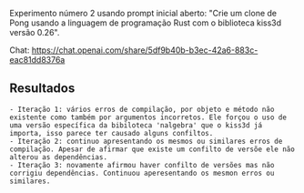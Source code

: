
Experimento número 2 usando prompt inicial aberto: "Crie um clone de Pong usando a linguagem de programação Rust com o biblioteca kiss3d versão 0.26".

Chat: https://chat.openai.com/share/5df9b40b-b3ec-42a6-883c-eac81dd8376a

## Resultados

    - Iteração 1: vários erros de compilação, por objeto e método não existente como também por argumentos incorretos. Ele forçou o uso de uma versão específica da bibiloteca 'nalgebra' que o kiss3d já importa, isso parece ter causado alguns confiltos.
    - Iteração 2: continuo apresentando os mesmos ou similares erros de compilação. Apesar de afirmar que existe um confilto de versõe ele não alterou as dependências.
    - Iteração 3: novamente afirmou haver confilto de versões mas não corrigiu dependências. Continuou aperesentando os mesmon erros ou similares.


